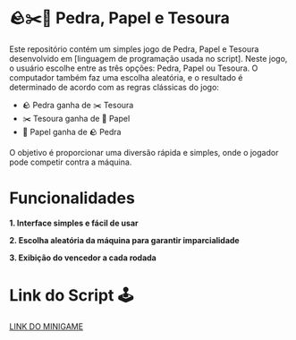 # 🪨✂️📄 Pedra, Papel e Tesoura
Este repositório contém um simples jogo de Pedra, Papel e Tesoura desenvolvido em [linguagem de programação usada no script]. Neste jogo, o usuário escolhe entre as três opções: Pedra, Papel ou Tesoura. O computador também faz uma escolha aleatória, e o resultado é determinado de acordo com as regras clássicas do jogo:

+ 🪨 Pedra ganha de ✂️ Tesoura
+ ✂️ Tesoura ganha de 📄 Papel
+ 📄 Papel ganha de 🪨 Pedra

O objetivo é proporcionar uma diversão rápida e simples, onde o jogador pode competir contra a máquina.

#  Funcionalidades
**1. Interface simples e fácil de usar**

**2. Escolha aleatória da máquina para garantir imparcialidade**

**3. Exibição do vencedor a cada rodada**

# Link do Script 🕹️
[LINK DO MINIGAME](https://github.com/tomaziu/pedra-papel-tesoura/blob/main/pedra_papel_tesoura.py)

